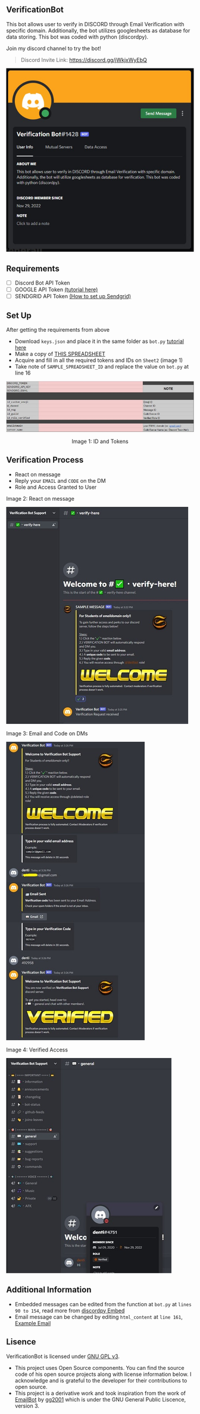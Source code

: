 ## VerificationBot
This bot allows user to verify in DISCORD through Email Verification with specific domain. Additionally, the bot utilizes googlesheets as database for data storing. This bot was coded with python (discordpy).

Join my discord channel to try the bot!
> Discord Invite Link: https://discord.gg/jWkjxWyEbQ

<p align="center">
  <img src="docs/verification bot.jpg" />
</p>


## Requirements
- [ ] Discord Bot API Token
- [ ] GOOGLE API Token [(tutorial here)](https://youtu.be/4ssigWmExak?t=226)
- [ ] SENDGRID API Token [(How to set up Sendgrid)](https://youtu.be/Xqb8W17i1PI)

## Set Up
After getting the requirements from above
- Download `keys.json` and place it in the same folder as `bot.py` [tutorial here](https://youtu.be/4ssigWmExak?t=439)
- Make a copy of [THIS SPREADSHEET](https://docs.google.com/spreadsheets/d/1K7L-1lI9d1L4FMcvW3Kr4H_nt0dJCTrLWM0C2tusYDk/edit#gid=240624144)
- Acquire and fill in all the required tokens and IDs on `Sheet2` (image 1)
- Take note of `SAMPLE_SPREADSHEET_ID` and replace the value on `bot.py` at line 16
<p align="center">
  <img src="docs/id and tokens.jpg" />
</p>
<p align="center">
  Image 1: ID and Tokens
</p>

## Verification Process
- React on message
- Reply your `EMAIL` and `CODE` on the DM
- Role and Access Granted to User


<p>Image 2: React on message</p>
<p><img src="docs/1 - react here.jpg" /></p>
<p>Image 3: Email and Code on DMs</p>
<p><img src="docs/2 - email.jpg" /></p>
<p>Image 4: Verified Access</p>
<p><img src="docs/3 - verified access.jpg" /></p>

## Additional Information
- Embedded messages can be edited from the function at `bot.py` at `lines 90 to 154`, read more from [discordpy Embed](https://discordpy.readthedocs.io/en/stable/api.html?highlight=embed#discord.Embed)
- Email message can be changed by editing `html_content` at `line 161`, [Example Email](https://media.discordapp.net/attachments/1032348940592496645/1047096620459773992/image.png)

## Lisence
VerificationBot is licensed under [GNU GPL v3](LICENSE).

- This project uses Open Source components. You can find the source code of his open source projects along with license information below. I acknowledge and is grateful to the developer for their contributions to open source.
- This project is a derivative work and took inspiration from the work of [EmailBot](https://github.com/gg2001/EmailBot) by [gg2001](https://github.com/gg2001) which is under the GNU General Public Liscence, version 3.
